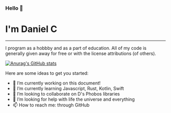 ### Hello 👋

# I'm Daniel C
___
I program as a hobbby and as a part of education.  All of my code is generally given away for free or with the license attributions (of others).

[![Anurag's GitHub stats](https://github-readme-stats.vercel.app/api?username=dcrep)](https://github.com/anuraghazra/github-readme-stats)

Here are some ideas to get you started:

- 🔭 I’m currently working on this document!
- 🌱 I’m currently learning Javascript, Rust, Kotlin, Swift
- 👯 I’m looking to collaborate on D's Phobos libraries
- 🤔 I’m looking for help with life the universe and everything
- 📫 How to reach me: through GitHub
